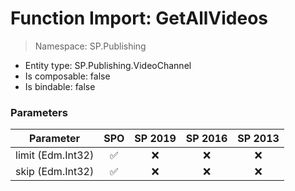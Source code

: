 # Function Import: GetAllVideos

> Namespace: SP.Publishing

- Entity type: SP.Publishing.VideoChannel
- Is composable: false
- Is bindable: false

### Parameters

Parameter | SPO | SP 2019 | SP 2016 | SP 2013
----------|:---:|:-------:|:-------:|:-------:
limit (Edm.Int32) | ✅ | ❌ | ❌ | ❌
skip (Edm.Int32) | ✅ | ❌ | ❌ | ❌